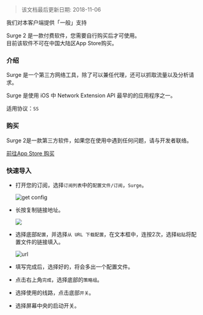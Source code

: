 > 该文档最后更新日期: 2018-11-06

<p class="info">我们对本客户端提供「一般」支持</p>

<p class="tip">Surge 2 是一款付费软件，您需要自行购买后才可使用。<br/>目前该软件不可在中国大陆区App Store购买。</p>

### 介绍

Surge 是一个第三方网络工具，除了可以兼任代理，还可以抓取流量以及分析请求。

Surge 是使用 iOS 中 Network Extension API 最早的的应用程序之一。

适用协议：`SS`

### 购买

<p class="tip">Surge 2是一款第三方软件，如果您在使用中遇到任何问题，请与开发者联络。</p>

[前往App Store 购买](https://itunes.apple.com/us/app/surge-legacy-support/id1040100637)

### 快速导入

- 打开您的订阅，选择`订阅列表`中的`配置文件/订阅`，`Surge`。

	![get config](https://img.niconode.co/20180510130405634787VSj10Ubmx7q5Eq.png)

- 长按复制链接地址。

	![](https://img.niconode.co/2018060613513125543f2bvljLuxmFNqVz.jpg)

- 选择底部`配置`，并选择`从 URL 下载配置`，在文本框中，连按2次，选择`粘贴`将配置文件的链接填入。

	![url](https://img.niconode.co/2018060613441557113vtkWGHUJpuGJ5Q6.jpg)

- 填写完成后，选择好的，将会多出一个配置文件。

- 点击右上角`完成`，选择底部的`策略组`。

- 选择使用的线路，点击底部`开关`。

- 选择屏幕中央的启动开关。

